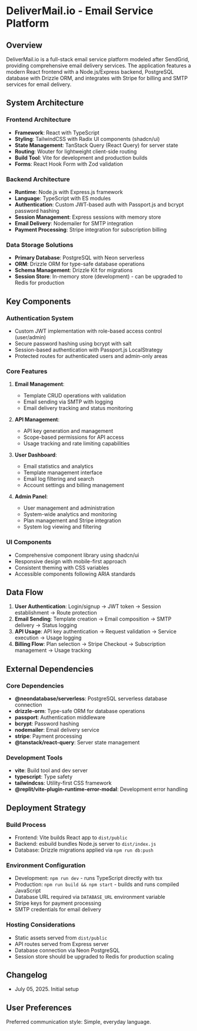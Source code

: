 # DeliverMail.io - Email Service Platform

## Overview

DeliverMail.io is a full-stack email service platform modeled after SendGrid, providing comprehensive email delivery services. The application features a modern React frontend with a Node.js/Express backend, PostgreSQL database with Drizzle ORM, and integrates with Stripe for billing and SMTP services for email delivery.

## System Architecture

### Frontend Architecture
- **Framework**: React with TypeScript
- **Styling**: TailwindCSS with Radix UI components (shadcn/ui)
- **State Management**: TanStack Query (React Query) for server state
- **Routing**: Wouter for lightweight client-side routing
- **Build Tool**: Vite for development and production builds
- **Forms**: React Hook Form with Zod validation

### Backend Architecture
- **Runtime**: Node.js with Express.js framework
- **Language**: TypeScript with ES modules
- **Authentication**: Custom JWT-based auth with Passport.js and bcrypt password hashing
- **Session Management**: Express sessions with memory store
- **Email Delivery**: Nodemailer for SMTP integration
- **Payment Processing**: Stripe integration for subscription billing

### Data Storage Solutions
- **Primary Database**: PostgreSQL with Neon serverless
- **ORM**: Drizzle ORM for type-safe database operations
- **Schema Management**: Drizzle Kit for migrations
- **Session Store**: In-memory store (development) - can be upgraded to Redis for production

## Key Components

### Authentication System
- Custom JWT implementation with role-based access control (user/admin)
- Secure password hashing using bcrypt with salt
- Session-based authentication with Passport.js LocalStrategy
- Protected routes for authenticated users and admin-only areas

### Core Features
1. **Email Management**:
   - Template CRUD operations with validation
   - Email sending via SMTP with logging
   - Email delivery tracking and status monitoring

2. **API Management**:
   - API key generation and management
   - Scope-based permissions for API access
   - Usage tracking and rate limiting capabilities

3. **User Dashboard**:
   - Email statistics and analytics
   - Template management interface
   - Email log filtering and search
   - Account settings and billing management

4. **Admin Panel**:
   - User management and administration
   - System-wide analytics and monitoring
   - Plan management and Stripe integration
   - System log viewing and filtering

### UI Components
- Comprehensive component library using shadcn/ui
- Responsive design with mobile-first approach
- Consistent theming with CSS variables
- Accessible components following ARIA standards

## Data Flow

1. **User Authentication**: Login/signup → JWT token → Session establishment → Route protection
2. **Email Sending**: Template creation → Email composition → SMTP delivery → Status logging
3. **API Usage**: API key authentication → Request validation → Service execution → Usage logging
4. **Billing Flow**: Plan selection → Stripe Checkout → Subscription management → Usage tracking

## External Dependencies

### Core Dependencies
- **@neondatabase/serverless**: PostgreSQL serverless database connection
- **drizzle-orm**: Type-safe ORM for database operations
- **passport**: Authentication middleware
- **bcrypt**: Password hashing
- **nodemailer**: Email delivery service
- **stripe**: Payment processing
- **@tanstack/react-query**: Server state management

### Development Tools
- **vite**: Build tool and dev server
- **typescript**: Type safety
- **tailwindcss**: Utility-first CSS framework
- **@replit/vite-plugin-runtime-error-modal**: Development error handling

## Deployment Strategy

### Build Process
- Frontend: Vite builds React app to `dist/public`
- Backend: esbuild bundles Node.js server to `dist/index.js`
- Database: Drizzle migrations applied via `npm run db:push`

### Environment Configuration
- Development: `npm run dev` - runs TypeScript directly with tsx
- Production: `npm run build && npm start` - builds and runs compiled JavaScript
- Database URL required via `DATABASE_URL` environment variable
- Stripe keys for payment processing
- SMTP credentials for email delivery

### Hosting Considerations
- Static assets served from `dist/public`
- API routes served from Express server
- Database connection via Neon PostgreSQL
- Session store should be upgraded to Redis for production scaling

## Changelog

- July 05, 2025. Initial setup

## User Preferences

Preferred communication style: Simple, everyday language.